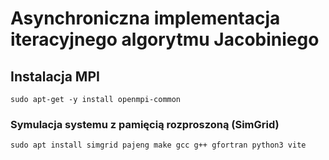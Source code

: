 # Asynchroniczna implementacja iteracyjnego algorytmu Jacobiniego

## Instalacja MPI

``sudo apt-get -y install openmpi-common``

### Symulacja systemu z pamięcią rozproszoną (SimGrid)

``sudo apt install simgrid pajeng make gcc g++ gfortran python3 vite``
